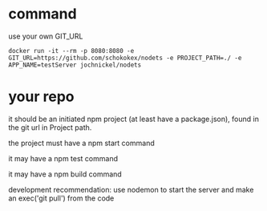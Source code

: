 # command
use your own GIT_URL

```docker run -it --rm -p 8080:8080 -e GIT_URL=https://github.com/schokokex/nodets -e PROJECT_PATH=./ -e APP_NAME=testServer jochnickel/nodets```

# your repo

it should be an initiated npm project (at least have a package.json), found in the git url in Project path.

the project must have a npm start command

it may have a npm test command

it may have a npm build command

development recommendation: use nodemon to start the server and make an exec('git pull') from the code
